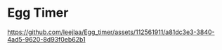 
# Egg Timer


https://github.com/leejlaa/Egg_timer/assets/112561911/a81dc3e3-3840-4ad5-9620-8d93f0eb62b1

